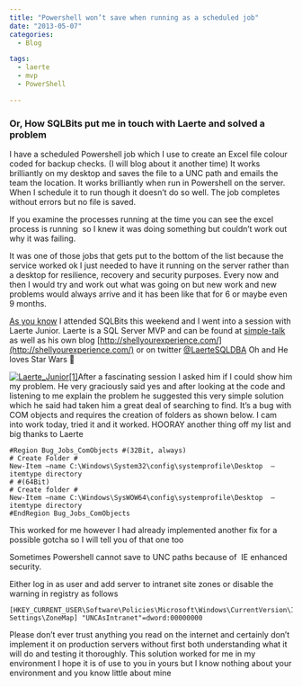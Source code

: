 ```yaml
---
title: "Powershell won’t save when running as a scheduled job"
date: "2013-05-07" 
categories:
  - Blog

tags:
  - laerte
  - mvp
  - PowerShell

---
```

### Or, How SQLBits put me in touch with Laerte and solved a problem

I have a scheduled Powershell job which I use to create an Excel file colour coded for backup checks. (I will blog about it another time) It works brilliantly on my desktop and saves the file to a UNC path and emails the team the location. It works brilliantly when run in Powershell on the server. When I schedule it to run though it doesn’t do so well. The job completes without errors but no file is saved.

If you examine the processes running at the time you can see the excel process is running  so I knew it was doing something but couldn’t work out why it was failing.

It was one of those jobs that gets put to the bottom of the list because the service worked ok I just needed to have it running on the server rather than a desktop for resilience, recovery and security purposes. Every now and then I would try and work out what was going on but new work and new problems would always arrive and it has been like that for 6 or maybe even 9 months.

[As you know](https://blog.robsewell.com/12-things-i-learnt-at-sqlbits-xi/) I attended SQLBits this weekend and I went into a session with Laerte Junior. Laerte is a SQL Server MVP and can be found at [simple-talk](https://www.simple-talk.com/author/laerte-junior/) as well as his own blog [http://shellyourexperience.com/](http://shellyourexperience.com/) or on twitter [@LaerteSQLDBA](https://twitter.com/LaerteSQLDBA) Oh and He loves Star Wars 🙂

[![Laerte_Junior[1]](https://i0.wp.com/sqldbawithabeard.com/wp-content/uploads/2013/05/laerte_junior1_thumb.jpg?resize=168%2C223 "Laerte_Junior[1]")](https://i0.wp.com/sqldbawithabeard.com/wp-content/uploads/2013/05/laerte_junior1.jpg)After a fascinating session I asked him if I could show him my problem. He very graciously said yes and after looking at the code and listening to me explain the problem he suggested this very simple solution which he said had taken him a great deal of searching to find. It’s a bug with COM objects and requires the creation of folders as shown below. I cam into work today, tried it and it worked. HOORAY another thing off my list and big thanks to Laerte

    #Region Bug_Jobs_ComObjects #(32Bit, always) 
    # Create Folder #
    New-Item –name C:\Windows\System32\config\systemprofile\Desktop  –itemtype directory 
    # #(64Bit) 
    # Create folder #
    New-Item –name C:\Windows\SysWOW64\config\systemprofile\Desktop  –itemtype directory
    #EndRegion Bug_Jobs_ComObjects

This worked for me however I had already implemented another fix for a possible gotcha so I will tell you of that one too

Sometimes Powershell cannot save to UNC paths because of  IE enhanced security.

Either log in as user and add server to intranet site zones or disable the warning in registry as follows

    [HKEY_CURRENT_USER\Software\Policies\Microsoft\Windows\CurrentVersion\Internet Settings\ZoneMap] "UNCAsIntranet"=dword:00000000

Please don’t ever trust anything you read on the internet and certainly don’t implement it on production servers without first both understanding what it will do and testing it thoroughly. This solution worked for me in my environment I hope it is of use to you in yours but I know nothing about your environment and you know little about mine


